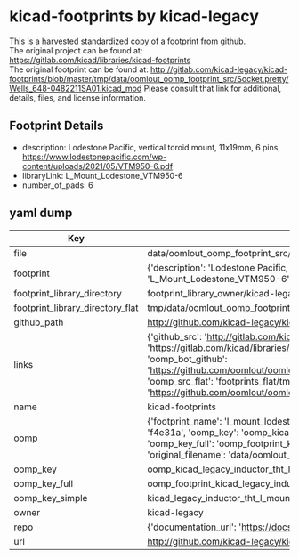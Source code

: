 # kicad-footprints by kicad-legacy  
This is a harvested standardized copy of a footprint from github.  
The original project can be found at:  
https://gitlab.com/kicad/libraries/kicad-footprints  
The original footprint can be found at:
http://gitlab.com/kicad-legacy/kicad-footprints/blob/master/tmp/data/oomlout_oomp_footprint_src/Socket.pretty/Wells_648-0482211SA01.kicad_mod
Please consult that link for additional, details, files, and license information.  
## Footprint Details
* description: Lodestone Pacific, vertical toroid mount, 11x19mm, 6 pins, https://www.lodestonepacific.com/wp-content/uploads/2021/05/VTM950-6.pdf  
* libraryLink: L_Mount_Lodestone_VTM950-6  
* number_of_pads: 6  
## yaml dump  
| Key | Value |  
| --- | --- |  
| file | data/oomlout_oomp_footprint_src/kicad-footprints/Inductor_THT.pretty/L_Mount_Lodestone_VTM950-6.kicad_mod |  
| footprint | {'description': 'Lodestone Pacific, vertical toroid mount, 11x19mm, 6 pins, https://www.lodestonepacific.com/wp-content/uploads/2021/05/VTM950-6.pdf', 'libraryLink': 'L_Mount_Lodestone_VTM950-6', 'number_of_pads': 6} |  
| footprint_library_directory | footprint_library_owner/kicad-legacy_kicad-footprints |  
| footprint_library_directory_flat | tmp/data/oomlout_oomp_footprint_src/footprints_flat/kicad_legacy_inductor_tht_l_mount_lodestone_vtm950_6/working |  
| github_path | http://github.com/kicad-legacy/kicad-footprints/blob/master/tmp/data/oomlout_oomp_footprint_src/Inductor_THT.pretty/L_Mount_Lodestone_VTM950-6.kicad_mod |  
| links | {'github_src': 'http://gitlab.com/kicad-legacy/kicad-footprints/blob/master/tmp/data/oomlout_oomp_footprint_src/Socket.pretty/Wells_648-0482211SA01.kicad_mod', 'github_src_repo': 'https://gitlab.com/kicad/libraries/kicad-footprints', 'oomp_bot': 'tmp/data/oomlout_oomp_footprint_src/footprints/kicad_legacy_inductor_tht_l_mount_lodestone_vtm950_6/working', 'oomp_bot_github': 'https://github.com/oomlout/oomlout_oomp_footprint_bot/tree/main/tmp/data/oomlout_oomp_footprint_src/footprints/kicad_legacy_inductor_tht_l_mount_lodestone_vtm950_6/working', 'oomp_src_flat': 'footprints_flat/tmp/data/oomlout_oomp_footprint_src/footprints_flat/kicad_legacy_inductor_tht_l_mount_lodestone_vtm950_6/working', 'oomp_src_flat_github': 'https://github.com/oomlout/oomlout_oomp_footprint_src/tree/main/tmp/data/oomlout_oomp_footprint_src/footprints_flat/kicad_legacy_inductor_tht_l_mount_lodestone_vtm950_6/working'} |  
| name | kicad-footprints |  
| oomp | {'footprint_name': 'l_mount_lodestone_vtm950_6', 'library_name': 'inductor_tht', 'md5': 'f4e31a93762fa778a5162afc4f11fd64', 'md5_10': 'f4e31a9376', 'md5_5': 'f4e31', 'md5_6': 'f4e31a', 'oomp_key': 'oomp_kicad_legacy_inductor_tht_l_mount_lodestone_vtm950_6', 'oomp_key_extra': 'oomp_footprint_kicad_legacy_inductor_tht_l_mount_lodestone_vtm950_6', 'oomp_key_full': 'oomp_footprint_kicad_legacy_inductor_tht_l_mount_lodestone_vtm950_6_f4e31a', 'oomp_key_simple': 'kicad_legacy_inductor_tht_l_mount_lodestone_vtm950_6', 'original_filename': 'data/oomlout_oomp_footprint_src/kicad-footprints/Inductor_THT.pretty/L_Mount_Lodestone_VTM950-6.kicad_mod', 'owner_name': 'kicad_legacy'} |  
| oomp_key | oomp_kicad_legacy_inductor_tht_l_mount_lodestone_vtm950_6 |  
| oomp_key_full | oomp_footprint_kicad_legacy_inductor_tht_l_mount_lodestone_vtm950_6 |  
| oomp_key_simple | kicad_legacy_inductor_tht_l_mount_lodestone_vtm950_6 |  
| owner | kicad-legacy |  
| repo | {'documentation_url': 'https://docs.github.com/rest/repos/repos#get-a-repository', 'message': 'Not Found'} |  
| url | http://github.com/kicad-legacy/kicad-footprints |  

